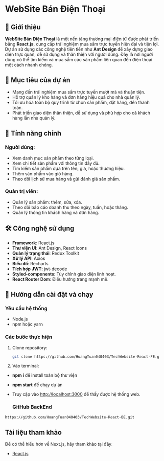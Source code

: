 # WebSite Bán Điện Thoại

## 📖 Giới thiệu

**WebSite Bán Điện Thoại** là một nền tảng thương mại điện tử được phát triển bằng **React.js**, cung cấp trải nghiệm mua sắm trực tuyến hiện đại và tiện lợi. Dự án sử dụng các công nghệ tiên tiến như **Ant Design** để xây dựng giao diện trực quan, dễ sử dụng và thân thiện với người dùng. Đây là nơi người dùng có thể tìm kiếm và mua sắm các sản phẩm liên quan đến điện thoại một cách nhanh chóng.

## 📌 Mục tiêu của dự án

- Mang đến trải nghiệm mua sắm trực tuyến mượt mà và thuận tiện.
- Hỗ trợ quản lý kho hàng và đơn hàng hiệu quả cho nhà quản lý.
- Tối ưu hóa toàn bộ quy trình từ chọn sản phẩm, đặt hàng, đến thanh toán.
- Phát triển giao diện thân thiện, dễ sử dụng và phù hợp cho cả khách hàng lẫn nhà quản lý.

## 🎯 Tính năng chính

### Người dùng:
- Xem danh mục sản phẩm theo từng loại.
- Xem chi tiết sản phẩm với thông tin đầy đủ.
- Tìm kiếm sản phẩm dựa trên tên, giá, hoặc thương hiệu.
- Thêm sản phẩm vào giỏ hàng.
- Theo dõi lịch sử mua hàng và gửi đánh giá sản phẩm.

### Quản trị viên:
- Quản lý sản phẩm: thêm, sửa, xóa.
- Theo dõi báo cáo doanh thu theo ngày, tuần, hoặc tháng.
- Quản lý thông tin khách hàng và đơn hàng.

## 🛠️ Công nghệ sử dụng

- **Framework**: React.js
- **Thư viện UI**:  Ant Design, React Icons
- **Quản lý trạng thái**: Redux Toolkit
- **Xử lý API**: Axios
- **Biểu đồ**: Recharts
- **Tích hợp JWT**: jwt-decode
- **Styled-components**: Tùy chỉnh giao diện linh hoạt.
- **React Router Dom**: Điều hướng trang mạnh mẽ.

## 🚀 Hướng dẫn cài đặt và chạy

### Yêu cầu hệ thống
- Node.js
- npm hoặc yarn

### Các bước thực hiện

1. Clone repository:
   ```bash
   git clone https://github.com/HoangTuan040403/TechWebsite-React-FE.git

2. Vào terminal:
  - **npm i** để install toàn bộ thư viện
  - **npm start** để chạy dự án
  - Truy cập vào [http://localhost:3000](http://localhost:3000) để thấy được hệ thống web.

    ### GitHub BackEnd

   ```bash
   https://github.com/HoangTuan040403/TechWebsite-React-BE.git
   ```

## Tài liệu tham khảo

Để có thể hiểu hơn về Next.js, hãy tham khảo tại đây:

- [React.js](https://react.dev/)

   



